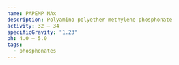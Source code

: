 ```yaml
---
name: PAPEMP NAx
description: Polyamino polyether methylene phosphonate
activity: 32 – 34
specificGravity: "1.23"
ph: 4.0 – 5.0
tags:
  - phosphonates
---
```


